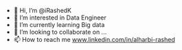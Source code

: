 - 👋 Hi, I’m @iRashedK
- 👀 I’m interested in Data Engineer
- 🌱 I’m currently learning Big data
- 💞️ I’m looking to collaborate on ...
- 📫 How to reach me www.linkedin.com/in/alharbi-rashed

<!---
iRashedK/iRashedK is a ✨ special ✨ repository because its `README.md` (this file) appears on your GitHub profile.
You can click the Preview link to take a look at your changes.
--->
